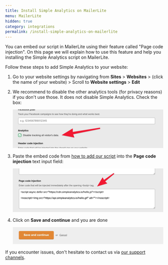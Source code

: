 ```yaml
---
title: Install Simple Analytics on MailerLite
menu: MailerLite
hidden: true
category: integrations
permalink: /install-simple-analytics-on-mailerlite
---
```


You can embed our script in MailerLite using their feature called "Page code injection". On this page we will explain how to use this feature and help you installing the Simple Analytics script on MailerLite.

Follow these steps to add Simple Analytics to your website:

1. Go to your website settings by navigating from **Sites** > **Websites** > (click the name of your website) > Scroll to **Website settings** > **Edit**

1. We recommend to disable the other analytics tools (for privacy reasons) if you don't use those. It does not disable Simple Analytics. Check the box:

   ![](/images/mailerlite-disable-analytics.jpg)

1. Paste the embed code from [how to add our script](/script) into the **Page code injection** text input field:

   ![](/images/mailerlite-add-html.jpg)

1. Click on **Save and continue** and you are done

   ![](/images/mailerlite-save.jpg)

If you encounter issues, don't hesitate to contact us via [our support channels](https://simpleanalytics.com/contact).
